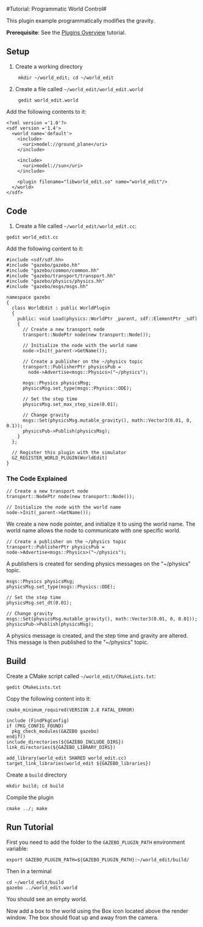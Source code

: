 #Tutorial: Programmatic World Control#

This plugin example programmatically modifies the gravity.

**Prerequisite**: See the [Plugins Overview](http://gazebosim.org/tutorials/?tut=plugins_hello_world) tutorial.

## Setup

1. Create a working directory

        mkdir ~/world_edit; cd ~/world_edit

1. Create a file called `~/world_edit/world_edit.world`

        gedit world_edit.world

Add the following contents to it:

~~~
<?xml version ='1.0'?>
<sdf version ='1.4'>
  <world name='default'>
    <include>
      <uri>model://ground_plane</uri>
    </include>

    <include>
      <uri>model://sun</uri>
    </include>

    <plugin filename="libworld_edit.so" name="world_edit"/>
  </world>
</sdf>
~~~


## Code ##

1.  Create a file called `~/world_edit/world_edit.cc`:

~~~
gedit world_edit.cc
~~~

Add the following content to it:

~~~
#include <sdf/sdf.hh>
#include "gazebo/gazebo.hh"
#include "gazebo/common/common.hh"
#include "gazebo/transport/transport.hh"
#include "gazebo/physics/physics.hh"
#include "gazebo/msgs/msgs.hh"

namespace gazebo
{
  class WorldEdit : public WorldPlugin
  {
    public: void Load(physics::WorldPtr _parent, sdf::ElementPtr _sdf)
    {
      // Create a new transport node
      transport::NodePtr node(new transport::Node());

      // Initialize the node with the world name
      node->Init(_parent->GetName());

      // Create a publisher on the ~/physics topic
      transport::PublisherPtr physicsPub =
        node->Advertise<msgs::Physics>("~/physics");

      msgs::Physics physicsMsg;
      physicsMsg.set_type(msgs::Physics::ODE);

      // Set the step time
      physicsMsg.set_max_step_size(0.01);

      // Change gravity
      msgs::Set(physicsMsg.mutable_gravity(), math::Vector3(0.01, 0, 0.1));
      physicsPub->Publish(physicsMsg);
    }
  };

  // Register this plugin with the simulator
  GZ_REGISTER_WORLD_PLUGIN(WorldEdit)
}
~~~

### The Code Explained ###

~~~
// Create a new transport node
transport::NodePtr node(new transport::Node());

// Initialize the node with the world name
node->Init(_parent->GetName());
~~~

We create a new node pointer, and initialize it to using the world name. The world name allows the node to communicate with one specific world.

~~~
// Create a publisher on the ~/physics topic
transport::PublisherPtr physicsPub =
node->Advertise<msgs::Physics>("~/physics");
~~~

A publishers is created for sending physics messages on the "~/physics" topic.

~~~
msgs::Physics physicsMsg;
physicsMsg.set_type(msgs::Physics::ODE);

// Set the step time
physicsMsg.set_dt(0.01);

// Change gravity
msgs::Set(physicsMsg.mutable_gravity(), math::Vector3(0.01, 0, 0.01));
physicsPub->Publish(physicsMsg);
~~~

A physics message is created, and the step time and gravity are altered. This message is then published to the "~/physics" topic.

## Build ##
Create a CMake script called `~/world_edit/CMakeLists.txt`:


~~~
gedit CMakeLists.txt
~~~

Copy the following content into it:

~~~
cmake_minimum_required(VERSION 2.8 FATAL_ERROR)

include (FindPkgConfig)
if (PKG_CONFIG_FOUND)
  pkg_check_modules(GAZEBO gazebo)
endif()
include_directories(${GAZEBO_INCLUDE_DIRS})
link_directories(${GAZEBO_LIBRARY_DIRS})

add_library(world_edit SHARED world_edit.cc)
target_link_libraries(world_edit ${GAZEBO_libraries})
~~~

Create a `build` directory

~~~
mkdir build; cd build
~~~

Compile the plugin

~~~
cmake ../; make
~~~

## Run Tutorial ##

First you need to add the folder to the `GAZEBO_PLUGIN_PATH` environment variable:

~~~
export GAZEBO_PLUGIN_PATH=${GAZEBO_PLUGIN_PATH}:~/world_edit/build/
~~~

Then in a terminal

~~~
cd ~/world_edit/build
gazebo ../world_edit.world
~~~

You should see an empty world.

Now add a box to the world using the Box icon located above the render window. The box should float up and away from the camera.
